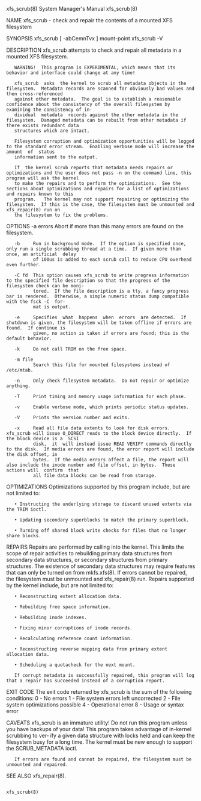 xfs_scrub(8)                                                           System Manager's Manual                                                          xfs_scrub(8)

NAME
       xfs_scrub - check and repair the contents of a mounted XFS filesystem

SYNOPSIS
       xfs_scrub [ -abCemnTvx ] mount-point
       xfs_scrub -V

DESCRIPTION
       xfs_scrub attempts to check and repair all metadata in a mounted XFS filesystem.

       WARNING!  This program is EXPERIMENTAL, which means that its behavior and interface could change at any time!

       xfs_scrub  asks  the kernel to scrub all metadata objects in the filesystem.  Metadata records are scanned for obviously bad values and then cross-referenced
       against other metadata.  The goal is to establish a reasonable confidence about the consistency of the overall filesystem by examining the consistency of in‐
       dividual  metadata  records against the other metadata in the filesystem.  Damaged metadata can be rebuilt from other metadata if there exists redundant data
       structures which are intact.

       Filesystem corruption and optimization opportunities will be logged to the standard error stream.  Enabling verbose mode will increase the amount  of  status
       information sent to the output.

       If  the kernel scrub reports that metadata needs repairs or optimizations and the user does not pass -n on the command line, this program will ask the kernel
       to make the repairs and to perform the optimizations.  See the sections about optimizations and repairs for a list of optimizations and repairs known to this
       program.   The kernel may not support repairing or optimizing the filesystem.  If this is the case, the filesystem must be unmounted and xfs_repair(8) run on
       the filesystem to fix the problems.

OPTIONS
       -a errors
              Abort if more than this many errors are found on the filesystem.

       -b     Run in background mode.  If the option is specified once, only run a single scrubbing thread at a time.  If given more than once, an artificial  delay
              of 100us is added to each scrub call to reduce CPU overhead even further.

       -C fd  This option causes xfs_scrub to write progress information to the specified file description so that the progress of the filesystem check can be moni‐
              tored.  If the file description is a tty, a fancy progress bar is rendered.  Otherwise, a simple numeric status dump compatible with the fsck -C  for‐
              mat is output.

       -e     Specifies  what  happens  when  errors  are detected.  If shutdown is given, the filesystem will be taken offline if errors are found.  If continue is
              given, no action is taken if errors are found; this is the default behavior.

       -k     Do not call TRIM on the free space.

       -m file
              Search this file for mounted filesystems instead of /etc/mtab.

       -n     Only check filesystem metadata.  Do not repair or optimize anything.

       -T     Print timing and memory usage information for each phase.

       -v     Enable verbose mode, which prints periodic status updates.

       -V     Prints the version number and exits.

       -x     Read all file data extents to look for disk errors.  xfs_scrub will issue O_DIRECT reads to the block device directly.  If the block device is a  SCSI
              disk,  it  will instead issue READ VERIFY commands directly to the disk.  If media errors are found, the error report will include the disk offset, in
              bytes.  If the media errors affect a file, the report will also include the inode number and file offset, in bytes.  These actions will  confirm  that
              all file data blocks can be read from storage.

OPTIMIZATIONS
       Optimizations supported by this program include, but are not limited to:

       • Instructing the underlying storage to discard unused extents via the TRIM ioctl.

       • Updating secondary superblocks to match the primary superblock.

       • Turning off shared block write checks for files that no longer share blocks.

REPAIRS
       Repairs  are  performed  by  calling  into  the kernel.  This limits the scope of repair activities to rebuilding primary data structures from secondary data
       structures, or secondary structures from primary structures.  The existence of secondary data structures may require features that can only be turned on from
       mkfs.xfs(8).   If  errors  cannot  be repaired, the filesystem must be unmounted and xfs_repair(8) run.  Repairs supported by the kernel include, but are not
       limited to:

       • Reconstructing extent allocation data.

       • Rebuilding free space information.

       • Rebuilding inode indexes.

       • Fixing minor corruptions of inode records.

       • Recalculating reference count information.

       • Reconstructing reverse mapping data from primary extent allocation data.

       • Scheduling a quotacheck for the next mount.

       If corrupt metadata is successfully repaired, this program will log that a repair has succeeded instead of a corruption report.

EXIT CODE
       The exit code returned by xfs_scrub is the sum of the following conditions:
            0    - No errors
            1    - File system errors left uncorrected
            2    - File system optimizations possible
            4    - Operational error
            8    - Usage or syntax error

CAVEATS
       xfs_scrub is an immature utility!  Do not run this program unless you have backups of your data!  This program takes advantage of in-kernel scrubbing to ver‐
       ify  a  given  data  structure with locks held and can keep the filesystem busy for a long time.  The kernel must be new enough to support the SCRUB_METADATA
       ioctl.

       If errors are found and cannot be repaired, the filesystem must be unmounted and repaired.

SEE ALSO
       xfs_repair(8).

                                                                                                                                                        xfs_scrub(8)
